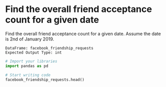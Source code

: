 # Find the overall friend acceptance count for a given date

Find the overall friend acceptance count for a given date.
Assume the date is 2nd of January 2019.

```
DataFrame: facebook_friendship_requests
Expected Output Type: int
```

```python
# Import your libraries
import pandas as pd

# Start writing code
facebook_friendship_requests.head()
```